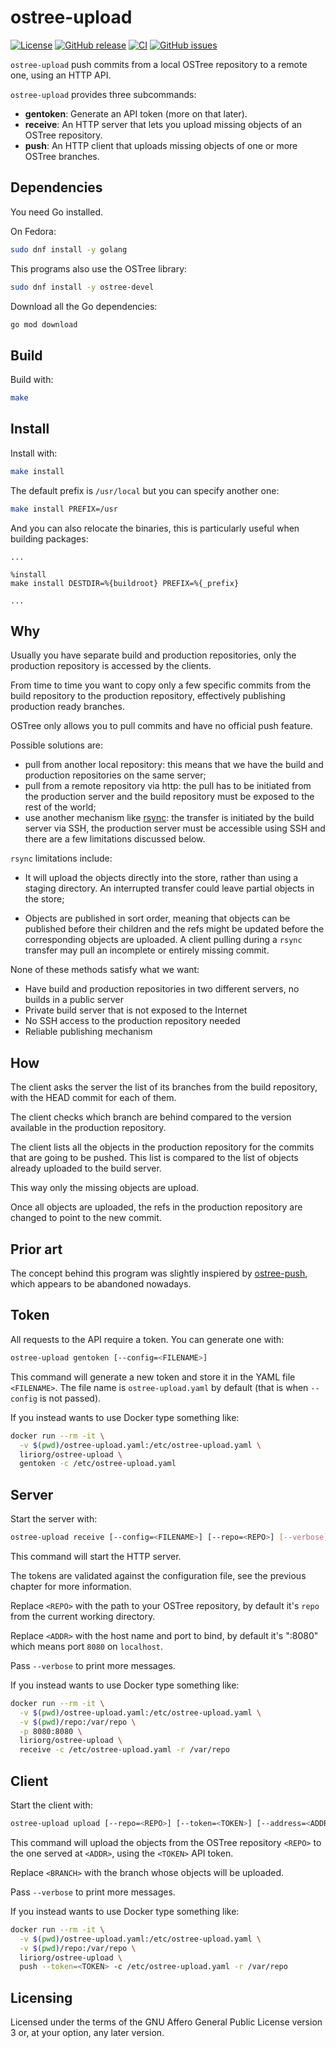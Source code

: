 <!--
SPDX-FileCopyrightText: 2020 Pier Luigi Fiorini <pierluigi.fiorini@gmail.com>

SPDX-License-Identifier: CC0-1.0
-->

ostree-upload
=============

[![License](https://img.shields.io/badge/license-AGPLv3.0-blue.svg)](https://www.gnu.org/licenses/agpl-3.0.html)
[![GitHub release](https://img.shields.io/github/release/lirios/ostree-upload.svg)](https://github.com/lirios/ostree-upload)
[![CI](https://github.com/lirios/ostree-upload/workflows/CI/badge.svg?branch=develop)](https://github.com/lirios/ostree-upload/actions?query=workflow%3ACI)
[![GitHub issues](https://img.shields.io/github/issues/lirios/ostree-upload.svg)](https://github.com/lirios/ostree-upload/issues)

`ostree-upload` push commits from a local OSTree repository to a remote one,
using an HTTP API.

`ostree-upload` provides three subcommands:

 * **gentoken**: Generate an API token (more on that later).
 * **receive**: An HTTP server that lets you upload missing objects
   of an OSTree repository.
 * **push**: An HTTP client that uploads missing objects of one
   or more OSTree branches.

## Dependencies

You need Go installed.

On Fedora:

```sh
sudo dnf install -y golang
```

This programs also use the OSTree library:

```sh
sudo dnf install -y ostree-devel
```

Download all the Go dependencies:

```sh
go mod download
```

## Build

Build with:

```sh
make
```

## Install

Install with:

```sh
make install
```

The default prefix is `/usr/local` but you can specify another one:

```sh
make install PREFIX=/usr
```

And you can also relocate the binaries, this is particularly
useful when building packages:

```
...

%install
make install DESTDIR=%{buildroot} PREFIX=%{_prefix}

...
```

## Why

Usually you have separate build and production repositories, only the production
repository is accessed by the clients.

From time to time you want to copy only a few specific commits from the build
repository to the production repository, effectively publishing production
ready branches.

OSTree only allows you to pull commits and have no official push feature.

Possible solutions are:

 * pull from another local repository: this means that we have the build and
   production repositories on the same server;
 * pull from a remote repository via http: the pull has to be initiated from
   the production server and the build repository must be exposed to the
   rest of the world;
 * use another mechanism like [rsync](https://github.com/ostreedev/ostree-releng-scripts/blob/master/rsync-repos):
   the transfer is initiated by the build server via SSH, the production server must
   be accessible using SSH and there are a few limitations discussed below.

`rsync` limitations include:

* It will upload the objects directly into the store, rather than using a
  staging directory.  An interrupted transfer could leave partial objects
  in the store;

* Objects are published in sort order, meaning that objects can be published
  before their children and the refs might be updated before the
  corresponding objects are uploaded.  A client pulling during a `rsync`
  transfer may pull an incomplete or entirely missing commit.

None of these methods satisfy what we want:

 * Have build and production repositories in two different servers,
   no builds in a public server
 * Private build server that is not exposed to the Internet
 * No SSH access to the production repository needed
 * Reliable publishing mechanism

## How

The client asks the server the list of its branches from the build repository,
with the HEAD commit for each of them.

The client checks which branch are behind compared to the version
available in the production repository.

The client lists all the objects in the production repository for the commits
that are going to be pushed.  This list is compared to the list of objects
already uploaded to the build server.

This way only the missing objects are upload.

Once all objects are uploaded, the refs in the production repository are
changed to point to the new commit.

## Prior art

The concept behind this program was slightly inspiered by [ostree-push](https://github.com/dbnicholson/ostree-push),
which appears to be abandoned nowadays.

## Token

All requests to the API require a token. You can generate one with:

```sh
ostree-upload gentoken [--config=<FILENAME>]
```

This command will generate a new token and store it in the YAML file `<FILENAME>`.
The file name is `ostree-upload.yaml` by default (that is when `--config` is not passed).

If you instead wants to use Docker type something like:

```sh
docker run --rm -it \
  -v $(pwd)/ostree-upload.yaml:/etc/ostree-upload.yaml \
  liriorg/ostree-upload \
  gentoken -c /etc/ostree-upload.yaml
```

## Server

Start the server with:

```sh
ostree-upload receive [--config=<FILENAME>] [--repo=<REPO>] [--verbose] --address=[<ADDR>]
```

This command will start the HTTP server.

The tokens are validated against the configuration file, see the previous
chapter for more information.

Replace `<REPO>` with the path to your OSTree repository, by default
it's `repo` from the current working directory.

Replace `<ADDR>` with the host name and port to bind, by default it's ":8080"
which means port `8080` on `localhost`.

Pass `--verbose` to print more messages.

If you instead wants to use Docker type something like:

```sh
docker run --rm -it \
  -v $(pwd)/ostree-upload.yaml:/etc/ostree-upload.yaml \
  -v $(pwd)/repo:/var/repo \
  -p 8080:8080 \
  liriorg/ostree-upload \
  receive -c /etc/ostree-upload.yaml -r /var/repo
```

## Client

Start the client with:

```sh
ostree-upload upload [--repo=<REPO>] [--token=<TOKEN>] [--address=<ADDR>] [[--branch=<BRANCH>], ...] [--verbose]
```

This command will upload the objects from the OSTree repository `<REPO>` to the one served
at `<ADDR>`, using the `<TOKEN>` API token.

Replace `<BRANCH>` with the branch whose objects will be uploaded.

Pass `--verbose` to print more messages.

If you instead wants to use Docker type something like:

```sh
docker run --rm -it \
  -v $(pwd)/ostree-upload.yaml:/etc/ostree-upload.yaml \
  -v $(pwd)/repo:/var/repo \
  liriorg/ostree-upload \
  push --token=<TOKEN> -c /etc/ostree-upload.yaml -r /var/repo
```

## Licensing

Licensed under the terms of the GNU Affero General Public License version 3 or,
at your option, any later version.

